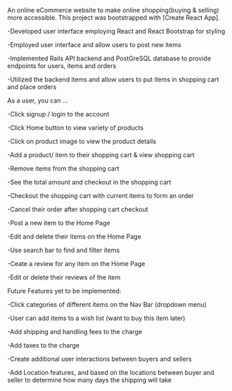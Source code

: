 An online eCommerce website to make online shopping(buying & selling) more accessible. This project was bootstrapped with [Create React App].

-Developed user interface employing React and React Bootstrap for styling 

-Employed user interface and allow users to post new items

-Implemented Rails API backend and PostGreSQL database to provide endpoints for users, items and orders

-Utilized the backend items and allow users to put items in shopping cart and place orders


As a user, you can …

  -Click signup / login to the account

  -Click Home button to view variety of products

  -Click on product image to view the product details

  -Add a product/ item to their shopping cart & view shopping cart

  -Remove items from the shopping cart

  -See the total amount and checkout in the shopping cart

  -Checkout the shopping cart with current items to form an order

  -Cancel their order after shopping cart checkout

  -Post a new item to the Home Page

  -Edit and delete their items on the Home Page

  -Use search bar to find and filter items

  -Ceate a review for any item on the Home Page

  -Edit or delete their reviews of the item



Future Features yet to be implemented: 

  -Click categories of different items on the Nav Bar (dropdown menu)

  -User can add items to a wish list (want to buy this item later)

  -Add shipping and handling fees to the charge

  -Add taxes to the charge

  -Create additional user interactions between buyers and sellers

  -Add Location features, and based on the locations between buyer and seller to determine how many days the shipping will take




